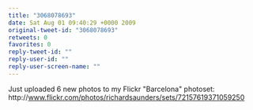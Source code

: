 ```yaml
---
title: "3068078693"
date: Sat Aug 01 09:40:29 +0000 2009
original-tweet-id: "3068078693"
retweets: 0
favorites: 0
reply-tweet-id: ""
reply-user-id: ""
reply-user-screen-name: ""
---
```

Just uploaded 6 new photos to my Flickr "Barcelona" photoset: http://<a href="https://www.flickr.com/photos/richardsaunders/sets/72157619371059250">www.flickr.com/photos/richardsaunders/sets/72157619371059250</a>
